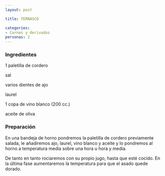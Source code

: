 ```yaml
---
layout: post

title: TERNASCO

categories:
- Carnes y derivados
personas: 2 
---
```

<h3>Ingredientes</h3>
1 paletilla de cordero

sal

varios dientes de ajo

laurel

1 copa de vino blanco (200 cc.)

aceite de oliva

<h3>Preparación</h3>
En una bandeja de horno pondremos la paletilla de cordero previamente salada, le añadiremos ajo, laurel, vino blanco y aceite y lo pondremos al horno a temperatura media sobre una hora u hora y media.

De tanto en tanto rociaremos con su propio jugo, hasta que esté cocido. En la última fase aumentaremos la temperatura para que el asado quede dorado.